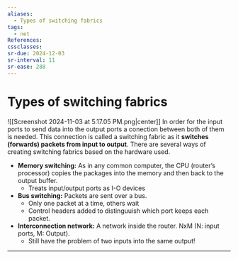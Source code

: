 ```yaml
---
aliases:
  - Types of switching fabrics
tags:
  - net
References: 
cssclasses: 
sr-due: 2024-12-03
sr-interval: 11
sr-ease: 288
---
```

# Types of switching fabrics
![[Screenshot 2024-11-03 at 5.17.05 PM.png|center]]
In order for the input ports to send data into the output ports a conection between both of them is needed. 
This connection is called a switching fabric as it **switches (forwards) packets from input to output**. There are several ways of creating switching fabrics based on the hardware used. 

+ **Memory switching:** As in any common computer, the CPU (router’s processor) copies the packages into the memory and then back to the output buffer.
	+ Treats input/output ports as I-O  devices
+ **Bus switching:** Packets are sent over a bus. 
	+ Only one packet at a time, others wait
	+ Control headers added to distinguuish which port keeps each packet.
+ **Interconnection network:** A network inside the router. NxM (N: input ports, M: Output). 
	+ Still have the problem of two inputs into the same output!
***